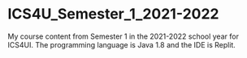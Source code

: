 # ICS4U_Semester_1_2021-2022
My course content from Semester 1 in the 2021-2022 school year for ICS4UI. The programming language is Java 1.8 and the IDE is Replit.
